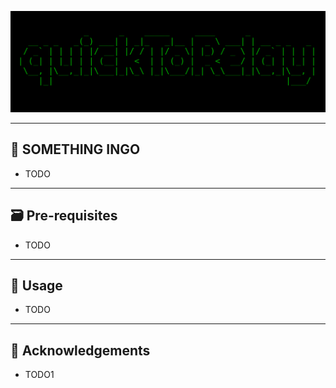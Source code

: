 <p align="center">
<img src="https://github.com/martinkubecka/quickToRelay/blob/main/images/logo.png" alt="Logo">
</p>

---
## :onion: SOMETHING INGO

- TODO

---
## :card_file_box: Pre-requisites

- TODO

---
## :satellite: Usage 

- TODO

---
## :mega: Acknowledgements

- TODO1


